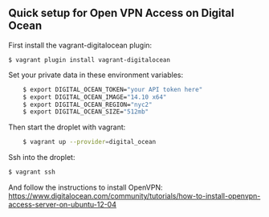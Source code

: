 Quick setup for Open VPN Access on Digital Ocean
------------------------------------------------

First install the vagrant-digitalocean plugin:

    $ vagrant plugin install vagrant-digitalocean

Set your private data in these environment variables:

```bash
    $ export DIGITAL_OCEAN_TOKEN="your API token here"
    $ export DIGITAL_OCEAN_IMAGE="14.10 x64"
    $ export DIGITAL_OCEAN_REGION="nyc2"
    $ export DIGITAL_OCEAN_SIZE="512mb"
```

Then start the droplet with vagrant:

```bash
    $ vagrant up --provider=digital_ocean
```

Ssh into the droplet:

```bash
$ vagrant ssh
```

And follow the instructions to install OpenVPN: https://www.digitalocean.com/community/tutorials/how-to-install-openvpn-access-server-on-ubuntu-12-04

